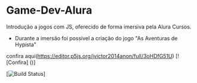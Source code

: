 # Game-Dev-Alura
Introdução a jogos com JS, oferecido de forma imersiva pela Alura Cursos.

 - Durante a imersão foi possivel a criação do jogo  "As Aventuras de Hypista"

confira aqui(https://editor.p5js.org/jvictor2014anon/full/3oHDfG51U)
[![Confira] ()]

[![Build Status](https://editor.p5js.org/jvictor2014anon/full/3oHDfG51U)]
